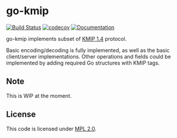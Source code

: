 go-kmip
=======

[![Build Status](https://travis-ci.org/smira/go-kmip.svg?branch=master)](https://travis-ci.org/smira/go-kmip)
[![codecov](https://codecov.io/gh/smira/go-kmip/branch/master/graph/badge.svg)](https://codecov.io/gh/smira/go-kmip)
[![Documentation](https://godoc.org/github.com/smira/go-kmip?status.svg)](http://godoc.org/github.com/smira/go-kmip)

go-kmip implements subset of [KMIP 1.4](http://docs.oasis-open.org/kmip/spec/v1.4/os/kmip-spec-v1.4-os.html) protocol.

Basic encoding/decoding is fully implemented, as well as the basic client/server implementations. Other operations and fields
could be implemented by adding required Go structures with KMIP tags.

Note
----

This is WIP at the moment.

License
-------

This code is licensed under [MPL 2.0](https://www.mozilla.org/en-US/MPL/2.0/).
